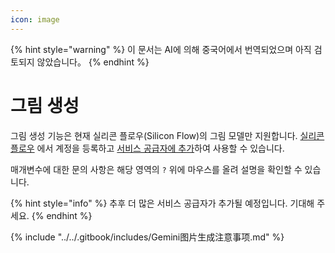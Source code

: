 ```yaml
---
icon: image
---
```


{% hint style="warning" %}
이 문서는 AI에 의해 중국어에서 번역되었으며 아직 검토되지 않았습니다。
{% endhint %}

# 그림 생성

그림 생성 기능은 현재 실리콘 플로우(Silicon Flow)의 그림 모델만 지원합니다. [실리콘 플로우](https://www.siliconflow.cn/) 에서 계정을 등록하고 [서비스 공급자에 추가](settings/providers.md)하여 사용할 수 있습니다.

매개변수에 대한 문의 사항은 해당 영역의 `?` 위에 마우스를 올려 설명을 확인할 수 있습니다.

{% hint style="info" %}
추후 더 많은 서비스 공급자가 추가될 예정입니다. 기대해 주세요.
{% endhint %}

{% include "../../.gitbook/includes/Gemini图片生成注意事项.md" %}